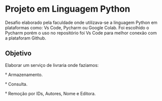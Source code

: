# Projeto em Linguagem Python
Desafio elaborado pela faculdade onde utilizava-se a linguagem Python em plataformas como: Vs Code, Pycharm ou Google Colab.
Foi escolhido o Pycharm porém o uso no repositório foi Vs Code para melhor conexão com a plataforam Github.

##

## Objetivo 
Elaborar um serviço de livraria onde faziamos:

° Armazenamento.

° Consulta.

° Remoção por IDs, Autores, Nome e Editora.

##

